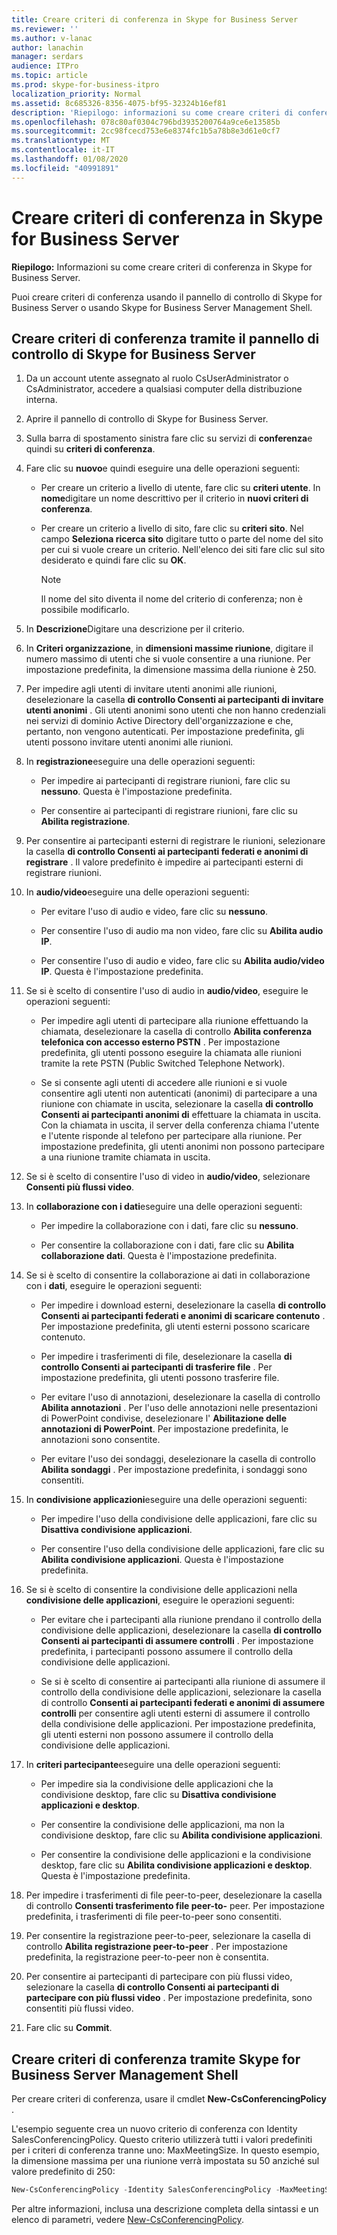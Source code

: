 ```yaml
---
title: Creare criteri di conferenza in Skype for Business Server
ms.reviewer: ''
ms.author: v-lanac
author: lanachin
manager: serdars
audience: ITPro
ms.topic: article
ms.prod: skype-for-business-itpro
localization_priority: Normal
ms.assetid: 8c685326-8356-4075-bf95-32324b16ef81
description: 'Riepilogo: informazioni su come creare criteri di conferenza in Skype for Business Server.'
ms.openlocfilehash: 078c80af0304c796bd3935200764a9ce6e13585b
ms.sourcegitcommit: 2cc98fcecd753e6e8374fc1b5a78b8e3d61e0cf7
ms.translationtype: MT
ms.contentlocale: it-IT
ms.lasthandoff: 01/08/2020
ms.locfileid: "40991891"
---
```

# <a name="create-conferencing-policies-in-skype-for-business-server"></a>Creare criteri di conferenza in Skype for Business Server
 
**Riepilogo:** Informazioni su come creare criteri di conferenza in Skype for Business Server.
  
Puoi creare criteri di conferenza usando il pannello di controllo di Skype for Business Server o usando Skype for Business Server Management Shell.
  
## <a name="create-conferencing-policies-by-using-skype-for-business-server-control-panel"></a>Creare criteri di conferenza tramite il pannello di controllo di Skype for Business Server

1. Da un account utente assegnato al ruolo CsUserAdministrator o CsAdministrator, accedere a qualsiasi computer della distribuzione interna.
    
2. Aprire il pannello di controllo di Skype for Business Server.
    
3. Sulla barra di spostamento sinistra fare clic su servizi di **conferenza**e quindi su **criteri di conferenza**.
    
4. Fare clic su **nuovo**e quindi eseguire una delle operazioni seguenti:
    
   - Per creare un criterio a livello di utente, fare clic su **criteri utente**. In **nome**digitare un nome descrittivo per il criterio in **nuovi criteri di conferenza**.
    
   - Per creare un criterio a livello di sito, fare clic su **criteri sito**. Nel campo **Seleziona ricerca sito** digitare tutto o parte del nome del sito per cui si vuole creare un criterio. Nell'elenco dei siti fare clic sul sito desiderato e quindi fare clic su **OK**.
    
     > [!NOTE]
     > Il nome del sito diventa il nome del criterio di conferenza; non è possibile modificarlo. 
  
5. In **Descrizione**Digitare una descrizione per il criterio.
    
6. In **Criteri organizzazione**, in **dimensioni massime riunione**, digitare il numero massimo di utenti che si vuole consentire a una riunione. Per impostazione predefinita, la dimensione massima della riunione è 250.
    
7. Per impedire agli utenti di invitare utenti anonimi alle riunioni, deselezionare la casella **di controllo Consenti ai partecipanti di invitare utenti anonimi** . Gli utenti anonimi sono utenti che non hanno credenziali nei servizi di dominio Active Directory dell'organizzazione e che, pertanto, non vengono autenticati. Per impostazione predefinita, gli utenti possono invitare utenti anonimi alle riunioni.
    
8. In **registrazione**eseguire una delle operazioni seguenti:
    
   - Per impedire ai partecipanti di registrare riunioni, fare clic su **nessuno**. Questa è l'impostazione predefinita.
    
   - Per consentire ai partecipanti di registrare riunioni, fare clic su **Abilita registrazione**.
    
9. Per consentire ai partecipanti esterni di registrare le riunioni, selezionare la casella **di controllo Consenti ai partecipanti federati e anonimi di registrare** . Il valore predefinito è impedire ai partecipanti esterni di registrare riunioni.
    
10. In **audio/video**eseguire una delle operazioni seguenti:
    
    - Per evitare l'uso di audio e video, fare clic su **nessuno**.
    
    - Per consentire l'uso di audio ma non video, fare clic su **Abilita audio IP**.
    
    - Per consentire l'uso di audio e video, fare clic su **Abilita audio/video IP**. Questa è l'impostazione predefinita.
    
11. Se si è scelto di consentire l'uso di audio in **audio/video**, eseguire le operazioni seguenti:
    
    - Per impedire agli utenti di partecipare alla riunione effettuando la chiamata, deselezionare la casella di controllo **Abilita conferenza telefonica con accesso esterno PSTN** . Per impostazione predefinita, gli utenti possono eseguire la chiamata alle riunioni tramite la rete PSTN (Public Switched Telephone Network).
    
    - Se si consente agli utenti di accedere alle riunioni e si vuole consentire agli utenti non autenticati (anonimi) di partecipare a una riunione con chiamate in uscita, selezionare la casella **di controllo Consenti ai partecipanti anonimi di** effettuare la chiamata in uscita. Con la chiamata in uscita, il server della conferenza chiama l'utente e l'utente risponde al telefono per partecipare alla riunione. Per impostazione predefinita, gli utenti anonimi non possono partecipare a una riunione tramite chiamata in uscita.
    
12. Se si è scelto di consentire l'uso di video in **audio/video**, selezionare **Consenti più flussi video**.
    
13. In **collaborazione con i dati**eseguire una delle operazioni seguenti:
    
    - Per impedire la collaborazione con i dati, fare clic su **nessuno**.
    
    - Per consentire la collaborazione con i dati, fare clic su **Abilita collaborazione dati**. Questa è l'impostazione predefinita.
    
14. Se si è scelto di consentire la collaborazione ai dati in collaborazione con i **dati**, eseguire le operazioni seguenti:
    
    - Per impedire i download esterni, deselezionare la casella **di controllo Consenti ai partecipanti federati e anonimi di scaricare contenuto** . Per impostazione predefinita, gli utenti esterni possono scaricare contenuto.
    
    - Per impedire i trasferimenti di file, deselezionare la casella **di controllo Consenti ai partecipanti di trasferire file** . Per impostazione predefinita, gli utenti possono trasferire file.
    
    - Per evitare l'uso di annotazioni, deselezionare la casella di controllo **Abilita annotazioni** . Per l'uso delle annotazioni nelle presentazioni di PowerPoint condivise, deselezionare l' **Abilitazione delle annotazioni di PowerPoint**. Per impostazione predefinita, le annotazioni sono consentite.
    
    - Per evitare l'uso dei sondaggi, deselezionare la casella di controllo **Abilita sondaggi** . Per impostazione predefinita, i sondaggi sono consentiti.
    
15. In **condivisione applicazioni**eseguire una delle operazioni seguenti:
    
    - Per impedire l'uso della condivisione delle applicazioni, fare clic su **Disattiva condivisione applicazioni**.
    
    - Per consentire l'uso della condivisione delle applicazioni, fare clic su **Abilita condivisione applicazioni**. Questa è l'impostazione predefinita.
    
16. Se si è scelto di consentire la condivisione delle applicazioni nella **condivisione delle applicazioni**, eseguire le operazioni seguenti:
    
    - Per evitare che i partecipanti alla riunione prendano il controllo della condivisione delle applicazioni, deselezionare la casella **di controllo Consenti ai partecipanti di assumere controlli** . Per impostazione predefinita, i partecipanti possono assumere il controllo della condivisione delle applicazioni.
    
    - Se si è scelto di consentire ai partecipanti alla riunione di assumere il controllo della condivisione delle applicazioni, selezionare la casella di controllo **Consenti ai partecipanti federati e anonimi di assumere controlli** per consentire agli utenti esterni di assumere il controllo della condivisione delle applicazioni. Per impostazione predefinita, gli utenti esterni non possono assumere il controllo della condivisione delle applicazioni.
    
17. In **criteri partecipante**eseguire una delle operazioni seguenti:
    
    - Per impedire sia la condivisione delle applicazioni che la condivisione desktop, fare clic su **Disattiva condivisione applicazioni e desktop**.
    
    - Per consentire la condivisione delle applicazioni, ma non la condivisione desktop, fare clic su **Abilita condivisione applicazioni**.
    
    - Per consentire la condivisione delle applicazioni e la condivisione desktop, fare clic su **Abilita condivisione applicazioni e desktop**. Questa è l'impostazione predefinita.
    
18. Per impedire i trasferimenti di file peer-to-peer, deselezionare la casella di controllo **Consenti trasferimento file peer-to-** peer. Per impostazione predefinita, i trasferimenti di file peer-to-peer sono consentiti.
    
19. Per consentire la registrazione peer-to-peer, selezionare la casella di controllo **Abilita registrazione peer-to-peer** . Per impostazione predefinita, la registrazione peer-to-peer non è consentita.
    
20. Per consentire ai partecipanti di partecipare con più flussi video, selezionare la casella **di controllo Consenti ai partecipanti di partecipare con più flussi video** . Per impostazione predefinita, sono consentiti più flussi video.
    
21. Fare clic su **Commit**.
    
## <a name="create-conferencing-policies-by-using-skype-for-business-server-management-shell"></a>Creare criteri di conferenza tramite Skype for Business Server Management Shell

Per creare criteri di conferenza, usare il cmdlet **New-CsConferencingPolicy** .
  
L'esempio seguente crea un nuovo criterio di conferenza con Identity SalesConferencingPolicy. Questo criterio utilizzerà tutti i valori predefiniti per i criteri di conferenza tranne uno: MaxMeetingSize. In questo esempio, la dimensione massima per una riunione verrà impostata su 50 anziché sul valore predefinito di 250:
  
```PowerShell
New-CsConferencingPolicy -Identity SalesConferencingPolicy -MaxMeetingSize 50
```

Per altre informazioni, inclusa una descrizione completa della sintassi e un elenco di parametri, vedere [New-CsConferencingPolicy](https://docs.microsoft.com/powershell/module/skype/new-csconferencingpolicy?view=skype-ps).
  

